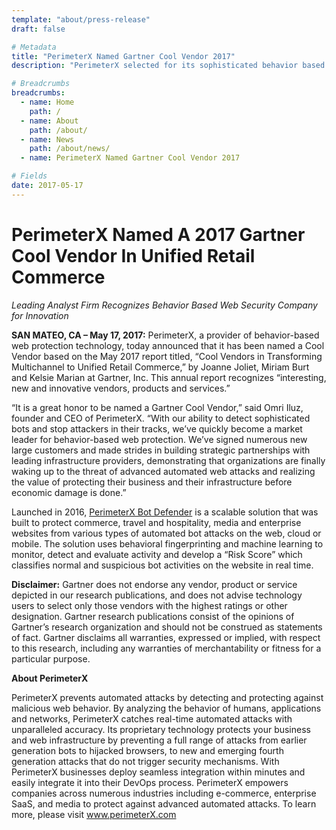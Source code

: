 ```yaml
---
template: "about/press-release"
draft: false

# Metadata
title: "PerimeterX Named Gartner Cool Vendor 2017"
description: "PerimeterX selected for its sophisticated behavior based bot detection and mitigation technology. Solution uses behavioral fingerprinting and machine learning to monitor, detect and block bad bots."

# Breadcrumbs
breadcrumbs:
  - name: Home
    path: /
  - name: About
    path: /about/
  - name: News
    path: /about/news/
  - name: PerimeterX Named Gartner Cool Vendor 2017

# Fields
date: 2017-05-17
---
```


# PerimeterX Named A 2017 Gartner Cool Vendor In Unified Retail Commerce

_Leading Analyst Firm Recognizes Behavior Based Web Security Company for Innovation_

**SAN MATEO, CA – May 17, 2017:** PerimeterX, a provider of behavior-based web protection technology, today announced that it has been named a Cool Vendor based on the May 2017 report titled, “Cool Vendors in Transforming Multichannel to Unified Retail Commerce,” by Joanne Joliet, Miriam Burt and Kelsie Marian at Gartner, Inc. This annual report recognizes “interesting, new and innovative vendors, products and services.”

“It is a great honor to be named a Gartner Cool Vendor,” said Omri Iluz, founder and CEO of PerimeterX. “With our ability to detect sophisticated bots and stop attackers in their tracks, we’ve quickly become a market leader for behavior-based web protection. We’ve signed numerous new large customers and made strides in building strategic partnerships with leading infrastructure providers, demonstrating that organizations are finally waking up to the threat of advanced automated web attacks and realizing the value of protecting their business and their infrastructure before economic damage is done.”

Launched in 2016, [PerimeterX Bot Defender](/products/bot-defender/bot-defender/) is a scalable solution that was built to protect commerce, travel and hospitality, media and enterprise websites from various types of automated bot attacks on the web, cloud or mobile. The solution uses behavioral fingerprinting and machine learning to monitor, detect and evaluate activity and develop a “Risk Score” which classifies normal and suspicious bot activities on the website in real time.

**Disclaimer:** Gartner does not endorse any vendor, product or service depicted in our research publications, and does not advise technology users to select only those vendors with the highest ratings or other designation. Gartner research publications consist of the opinions of Gartner’s research organization and should not be construed as statements of fact. Gartner disclaims all warranties, expressed or implied, with respect to this research, including any warranties of merchantability or fitness for a particular purpose.

**About PerimeterX**

PerimeterX prevents automated attacks by detecting and protecting against malicious web behavior. By analyzing the behavior of humans, applications and networks, PerimeterX catches real-time automated attacks with unparalleled accuracy. Its proprietary technology protects your business and web infrastructure by preventing a full range of attacks from earlier generation bots to hijacked browsers, to new and emerging fourth generation attacks that do not trigger security mechanisms. With PerimeterX businesses deploy seamless integration within minutes and easily integrate it into their DevOps process. PerimeterX empowers companies across numerous industries including e-commerce, enterprise SaaS, and media to protect against advanced automated attacks. To learn more, please visit <a href="https://perimeterx.com">www.perimeterX.com</a>
